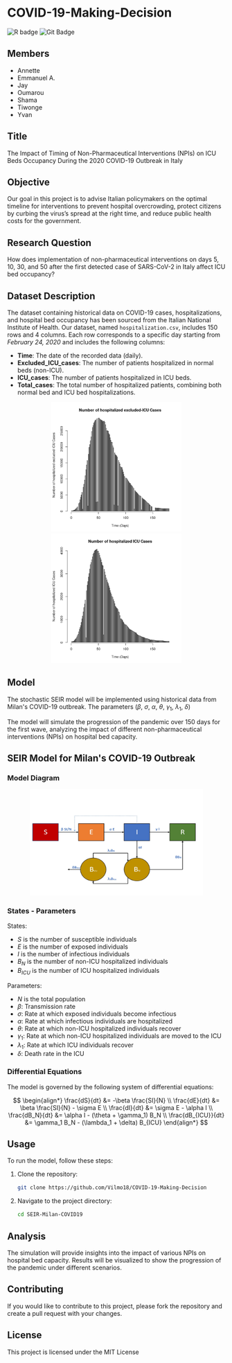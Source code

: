# COVID-19-Making-Decision

![R badge](https://img.shields.io/badge/R-276DC3?style=for-the-badge&logo=r&logoColor=white)
![Git Badge](https://img.shields.io/badge/-Git-blue?style=flat&logo=Git&logoColor=white)

## Members

- Annette 
- Emmanuel A.
- Jay 
- Oumarou 
- Shama  
- Tiwonge
- Yvan 

## Title

The Impact of Timing of Non-Pharmaceutical Interventions (NPIs) on ICU Beds Occupancy During the 2020 COVID-19 Outbreak in Italy

## Objective

Our goal in this project is to advise Italian policymakers on the optimal timeline for interventions to prevent hospital
overcrowding, protect citizens by curbing the virus’s spread at the right time, and reduce public health costs for the government.

## Research Question
How does implementation of non-pharmaceutical interventions on days 5, 10, 30, and 50 after the first detected case of SARS-CoV-2 in Italy affect ICU bed occupancy?

## Dataset Description

The dataset containing historical data on COVID-19 cases, hospitalizations, and hospital bed occupancy has been sourced from the Italian National Institute of Health. Our dataset, named `hospitalization.csv`, includes 150 rows and 4 columns. Each row corresponds to a specific day starting from *February 24, 2020* and includes the following columns:

- **Time**: The date of the recorded data (daily).
- **Excluded_ICU_cases**: The number of patients hospitalized in normal beds (non-ICU).
- **ICU_cases**: The number of patients hospitalized in ICU beds.
- **Total_cases**: The total number of hospitalized patients, combining both normal bed and ICU bed hospitalizations.


<p align="center">
  <img src="images/excluded_icu.png" alt="non icu" width="300"/>
  <img src="images/icu.png" alt="icu" width="300"/>
</p>

## Model

The stochastic SEIR model will be implemented using historical data from Milan's COVID-19 outbreak. The parameters ($\beta$, $\sigma$, $\alpha$, $\theta$, $\gamma_1$, $\lambda_1$, $\delta$)


The model will simulate the progression of the pandemic over 150 days for the first wave, analyzing the impact of different non-pharmaceutical interventions (NPIs) on hospital bed capacity.


## SEIR Model for Milan's COVID-19 Outbreak

### Model Diagram

<!-- ![Model Diagram](images/Model%20diagram.jpg) -->

<p align="center">
  <img src="images/Model diagram.jpg" alt="model" width="400"/>
</p>


### States - Parameters

States:
- $S$ is the number of susceptible individuals
- $E$ is the number of exposed individuals
- $I$ is the number of infectious individuals
- $B_N$ is the number of non-ICU hospitalized individuals
- $B_{ICU}$ is the number of ICU hospitalized individuals

Parameters:
- $N$ is the total population
- $\beta$: Transmission rate
- $\sigma$: Rate at which exposed individuals become infectious
- $\alpha$: Rate at which infectious individuals are hospitalized
- $\theta$: Rate at which non-ICU hospitalized individuals recover
- $\gamma_1$: Rate at which non-ICU hospitalized individuals are moved to the ICU
- $\lambda_1$: Rate at which ICU individuals recover
- $\delta$: Death rate in the ICU



### Differential Equations

The model is governed by the following system of differential equations:

$$
\begin{align*}
\frac{dS}{dt} &= -\beta \frac{SI}{N} \\
\frac{dE}{dt} &= \beta \frac{SI}{N} - \sigma E \\
\frac{dI}{dt} &= \sigma E - \alpha I \\
\frac{dB_N}{dt} &= \alpha I - (\theta + \gamma_1) B_N \\
\frac{dB_{ICU}}{dt} &= \gamma_1 B_N - (\lambda_1 + \delta) B_{ICU}
\end{align*}
$$



## Usage

To run the model, follow these steps:

1. Clone the repository:
    ```bash
    git clone https://github.com/Vilmo18/COVID-19-Making-Decision
    ```
2. Navigate to the project directory:
    ```bash
    cd SEIR-Milan-COVID19
    ```

## Analysis

The simulation will provide insights into the impact of various NPIs on hospital bed capacity. Results will be visualized to show the progression of the pandemic under different scenarios.

## Contributing

If you would like to contribute to this project, please fork the repository and create a pull request with your changes.

## License

This project is licensed under the MIT License 



